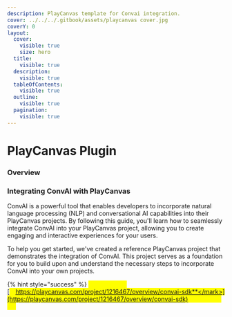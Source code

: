 ```yaml
---
description: PlayCanvas template for Convai integration.
cover: ../../../.gitbook/assets/playcanvas cover.jpg
coverY: 0
layout:
  cover:
    visible: true
    size: hero
  title:
    visible: true
  description:
    visible: true
  tableOfContents:
    visible: true
  outline:
    visible: true
  pagination:
    visible: true
---
```


# PlayCanvas Plugin

### Overview

### Integrating ConvAI with PlayCanvas

ConvAI is a powerful tool that enables developers to incorporate natural language processing (NLP) and conversational AI capabilities into their PlayCanvas projects. By following this guide, you'll learn how to seamlessly integrate ConvAI into your PlayCanvas project, allowing you to create engaging and interactive experiences for your users.

To help you get started, we've created a reference PlayCanvas project that demonstrates the integration of ConvAI. This project serves as a foundation for you to build upon and understand the necessary steps to incorporate ConvAI into your own projects.

{% hint style="success" %}
<mark style="color:yellow;">**Project Link :**</mark> [<mark style="color:yellow;">**https://playcanvas.com/project/1216467/overview/convai-sdk**</mark>](https://playcanvas.com/project/1216467/overview/convai-sdk)
{% endhint %}

### &#x20;

